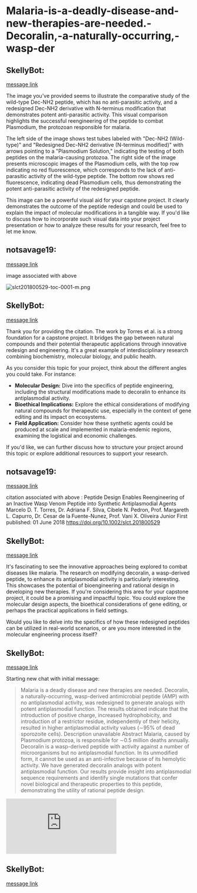 # Malaria-is-a-deadly-disease-and-new-therapies-are-needed.-Decoralin,-a-naturally-occurring,-wasp-der

## **SkellyBot**:

 [message link](https://discord.com/channels/1194766712680222800/1219781269962096681/1219781798846922752) 

 The image you've provided seems to illustrate the comparative study of the wild-type Dec-NH2 peptide, which has no anti-parasitic activity, and a redesigned Dec-NH2 derivative with N-terminus modification that demonstrates potent anti-parasitic activity. This visual comparison highlights the successful reengineering of the peptide to combat Plasmodium, the protozoan responsible for malaria.

The left side of the image shows test tubes labeled with "Dec-NH2 (Wild-type)" and "Redesigned Dec-NH2 derivative (N-terminus modified)" with arrows pointing to a "Plasmodium Solution," indicating the testing of both peptides on the malaria-causing protozoa. The right side of the image presents microscopic images of the Plasmodium cells, with the top row indicating no red fluorescence, which corresponds to the lack of anti-parasitic activity of the wild-type peptide. The bottom row shows red fluorescence, indicating dead Plasmodium cells, thus demonstrating the potent anti-parasitic activity of the redesigned peptide.

This image can be a powerful visual aid for your capstone project. It clearly demonstrates the outcome of the peptide redesign and could be used to explain the impact of molecular modifications in a tangible way. If you'd like to discuss how to incorporate such visual data into your project presentation or how to analyze these results for your research, feel free to let me know.

## **notsavage19**:

 [message link](https://discord.com/channels/1194766712680222800/1219781269962096681/1219781795906846740) 

 image associated with above

![slct201800529-toc-0001-m.png](https://cdn.discordapp.com/attachments/1219781269962096681/1219781795726360596/slct201800529-toc-0001-m.png?ex=6615c7d2&is=660352d2&hm=d434865e65a08f207ecd0762824309853ec8272bfac84a9ca243419aa6b4fa98&)

## **SkellyBot**:

 [message link](https://discord.com/channels/1194766712680222800/1219781269962096681/1219781607909757018) 

 Thank you for providing the citation. The work by Torres et al. is a strong foundation for a capstone project. It bridges the gap between natural compounds and their potential therapeutic applications through innovative redesign and engineering. It's a great example of interdisciplinary research combining biochemistry, molecular biology, and public health.

As you consider this topic for your project, think about the different angles you could take. For instance:

- **Molecular Design:** Dive into the specifics of peptide engineering, including the structural modifications made to decoralin to enhance its antiplasmodial activity.
- **Bioethical Implications:** Explore the ethical considerations of modifying natural compounds for therapeutic use, especially in the context of gene editing and its impact on ecosystems.
- **Field Application:** Consider how these synthetic agents could be produced at scale and implemented in malaria-endemic regions, examining the logistical and economic challenges.

If you'd like, we can further discuss how to structure your project around this topic or explore additional resources to support your research.

## **notsavage19**:

 [message link](https://discord.com/channels/1194766712680222800/1219781269962096681/1219781605875257394) 

 citation associated with above : Peptide Design Enables Reengineering of an Inactive Wasp Venom Peptide into Synthetic Antiplasmodial Agents
Marcelo D. T. Torres, Dr. Adriana F. Silva, Cibele N. Pedron, Prof. Margareth L. Capurro, Dr. Cesar de la Fuente-Nunez, Prof. Vani X. Oliveira Junior
First published: 01 June 2018 https://doi.org/10.1002/slct.201800529

## **SkellyBot**:

 [message link](https://discord.com/channels/1194766712680222800/1219781269962096681/1219781278321086654) 

 It's fascinating to see the innovative approaches being explored to combat diseases like malaria. The research on modifying decoralin, a wasp-derived peptide, to enhance its antiplasmodial activity is particularly interesting. This showcases the potential of bioengineering and rational design in developing new therapies. If you're considering this area for your capstone project, it could be a promising and impactful topic. You could explore the molecular design aspects, the bioethical considerations of gene editing, or perhaps the practical applications in field settings.

Would you like to delve into the specifics of how these redesigned peptides can be utilized in real-world scenarios, or are you more interested in the molecular engineering process itself?

## **SkellyBot**:

 [message link](https://discord.com/channels/1194766712680222800/1219781269962096681/1219781273023938591) 

 Starting new chat with initial message:

> Malaria is a deadly disease and new therapies are needed. Decoralin, a naturally-occurring, wasp-derived antimicrobial peptide (AMP) with no antiplasmodial activity, was redesigned to generate analogs with potent antiplasmodial function. The results obtained indicate that the introduction of positive charge, increased hydrophobicity, and introduction of a restrictor residue, independently of their helicity, resulted in higher antiplasmodial activity values (∼95% of dead sporozoite cells).  Description unavailable Abstract Malaria, caused by Plasmodium protozoa, is responsible for ∼0.5 million deaths annually. Decoralin is a wasp-derived peptide with activity against a number of microorganisms but no antiplasmodial function. In its unmodified form, it cannot be used as an anti-infective because of its hemolytic activity. We have generated decoralin analogs with potent antiplasmodial function. Our results provide insight into antiplasmodial sequence requirements and identify single mutations that confer novel biological and therapeutic properties to this peptide, demonstrating the utility of rational peptide design.

![chat-1219781269962096681.json](https://cdn.discordapp.com/attachments/1219781269962096681/1219781863539871754/chat-1219781269962096681.json?ex=6615c7e2&is=660352e2&hm=c0337daf0ca274fd4e80741faf71159ef7ee1b1e0370f3ed1761b0d45fb90dbb&)

## **SkellyBot**:

 [message link](https://discord.com/channels/1194766712680222800/1219781269962096681/1219781270800699463) 

 

